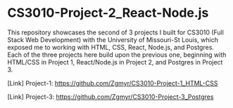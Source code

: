 # CS3010-Project-2_React-Node.js
This repository showcases the second of 3 projects I built for CS3010 (Full Stack Web Development) with the University of Missouri-St Louis, which exposed me to working with HTML, CSS, React, Node.js, and Postgres. Each of the three projects here build upon the previous one, beginning with HTML/CSS in Project 1, React/Node.js in Project 2, and Postgres in Project 3.

[Link] Project-1: https://github.com/Zgmyr/CS3010-Project-1_HTML-CSS

[Link] Project-3: https://github.com/Zgmyr/CS3010-Project-3_Postgres

